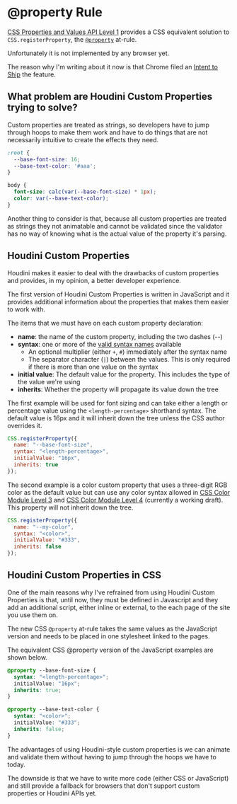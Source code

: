 # @property Rule
[CSS Properties and Values API Level 1](https://drafts.css-houdini.org/css-properties-values-api-1/#syntax-string) provides a CSS equivalent solution to `CSS.registerProperty`, the [`@property`](https://drafts.css-houdini.org/css-properties-values-api-1/#at-property-rule) at-rule.

Unfortunately it is not implemented by any browser yet.

The reason why I'm writing about it now is that Chrome filed an [Intent to Ship](https://groups.google.com/a/chromium.org/forum/#!msg/blink-dev/3ygpsew53a0/T7acB6sRBQAJ) the feature.

## What problem are Houdini Custom Properties trying to solve?

Custom properties are treated as strings, so developers have to jump through hoops to make them work and have to do things that are not necessarily intuitive to create the effects they need.

```css
:root {
  --base-font-size: 16;
  --base-text-color: '#aaa';
}

body {
  font-size: calc(var(--base-font-size) * 1px);
  color: var(--base-text-color);
}
```

Another thing to consider is that, because all custom properties are treated as strings they not animatable and cannot be validated since the validator has no way of knowing what is the actual value of the property it's parsing.

## Houdini Custom Properties

Houdini makes it easier to deal with the drawbacks of custom properties and provides, in my opinion, a better developer experience.

The first version of Houdini Custom Properties is written in JavaScript and it provides additional information about the properties that makes them easier to work with.

The items that we must have on each custom property declaration:

* **name**: the name of the custom property, including the two dashes (--)
* **syntax**: one or more of the [valid syntax names](https://drafts.css-houdini.org/css-properties-values-api-1/#supported-names) available
  * An optional multiplier (either `+`, `#`) immediately after the syntax name
  * The separator character (`|`) between the values. This is only required if there is more than one value on the syntax
* **initial value**: The default value for the property. This includes the type of the value we're using
* **inherits**: Whether the property will propagate its value down the tree

The first example will be used for font sizing and can take either a length or percentage value using the `<length-percentage>` shorthand syntax. The default value is 16px and it will inherit down the tree unless the CSS author overrides it.

```js
CSS.registerProperty({
  name: "--base-font-size",
  syntax: "<length-percentage>",
  initialValue: "16px",
  inherits: true
});
```

The second example is a color custom property that uses a three-digit RGB color as the default value but can use any color syntax allowed in [CSS Color Module Level 3](https://www.w3.org/TR/2018/REC-css-color-3-20180619/) and [CSS Color Module Level 4](https://www.w3.org/TR/css-color-4/) (currently a working draft). This property will not inherit down the tree.

```js
CSS.registerProperty({
  name: "--my-color",
  syntax: "<color>",
  initialValue: "#333",
  inherits: false
});
```

## Houdini Custom Properties in CSS

One of the main reasons why I've refrained from using Houdini Custom Properties is that, until now, they must be defined in Javascript and they add an additional script, either inline or external, to the each page of the site you use them on.

The new CSS `@property` at-rule takes the same values as the JavaScript version and needs to be placed in one stylesheet linked to the pages.

The equivalent CSS @property version of the JavaScript examples are shown below.

```css
@property --base-font-size {
  syntax: "<length-percentage>";
  initialValue: "16px";
  inherits: true;
}

@property --base-text-color {
  syntax: "<color>";
  initialValue: "#333";
  inherits: false;
}
```

The advantages of using Houdini-style custom properties is we can animate and validate them without having to jump through the hoops we have to today.

The downside is that we have to write more code (either CSS or JavaScript) and still provide a fallback for browsers that don't support custom properties or Houdini APIs yet.
